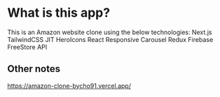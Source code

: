 # What is this app?

This is an Amazon website clone using the below technologies:
Next.js
TailwindCSS JIT
HeroIcons
React Responsive Carousel
Redux
Firebase
FreeStore API

## Other notes
https://amazon-clone-bycho91.vercel.app/

